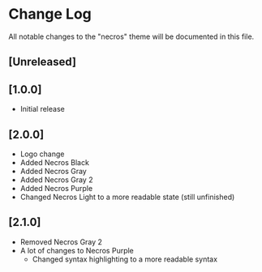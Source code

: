 # Change Log

All notable changes to the "necros" theme will be documented in this file.

## [Unreleased]

## [1.0.0]

- Initial release

## [2.0.0]
- Logo change
- Added Necros Black
- Added Necros Gray
- Added Necros Gray 2
- Added Necros Purple
- Changed Necros Light to a more readable state (still unfinished)

## [2.1.0]
- Removed Necros Gray 2 
- A lot of changes to Necros Purple
    - Changed syntax highlighting to a more readable syntax